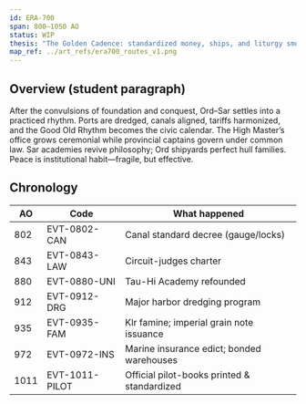 ```yaml
---
id: ERA-700
span: 800–1050 AO
status: WIP
thesis: "The Golden Cadence: standardized money, ships, and liturgy smooth commerce—peace by habit, not zeal."
map_ref: ../art_refs/era700_routes_v1.png
---
```


## Overview (student paragraph)
After the convulsions of foundation and conquest, Ord–Sar settles into a practiced rhythm.
Ports are dredged, canals aligned, tariffs harmonized, and the Good Old Rhythm becomes
the civic calendar. The High Master’s office grows ceremonial while provincial captains
govern under common law. Sar academies revive philosophy; Ord shipyards perfect hull families.
Peace is institutional habit—fragile, but effective.

## Chronology
| AO  | Code             | What happened                               |
|-----|------------------|---------------------------------------------|
| 802 | EVT-0802-CAN     | Canal standard decree (gauge/locks)         |
| 843 | EVT-0843-LAW     | Circuit-judges charter                      |
| 880 | EVT-0880-UNI     | Tau-Hi Academy refounded                    |
| 912 | EVT-0912-DRG     | Major harbor dredging program               |
| 935 | EVT-0935-FAM     | Klr famine; imperial grain note issuance    |
| 972 | EVT-0972-INS     | Marine insurance edict; bonded warehouses   |
| 1011| EVT-1011-PILOT   | Official pilot-books printed & standardized |
